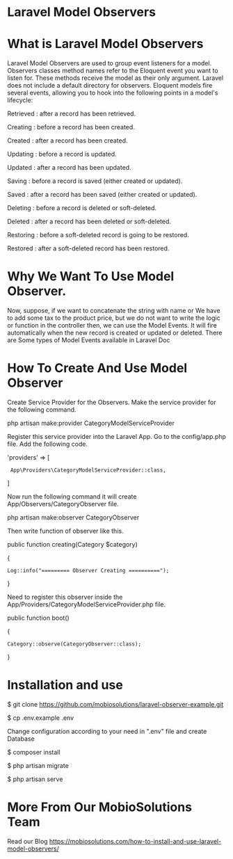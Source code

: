 # Laravel Model Observers

# What is Laravel Model Observers
Laravel Model Observers are used to group event listeners for a model. Observers classes method names refer to the Eloquent event you want to listen for. These methods receive the model as their only argument. Laravel does not include a default directory for observers.
Eloquent models fire several events, allowing you to hook into the following points in a model's lifecycle:

Retrieved 	: 	after a record has been retrieved.
 	
Creating 	: 	before a record has been created.
 	
Created 	: 	after a record has been created.
 	
Updating 	: 	before a record is updated.
 	
Updated 	: 	after a record has been updated.
 	
Saving 	: 	before a record is saved (either created or updated).
 	
Saved 	: 	after a record has been saved (either created or updated).
 	
Deleting 	: 	before a record is deleted or soft-deleted.
 	
Deleted 	: 	after a record has been deleted or soft-deleted.
 	
Restoring 	: 	before a soft-deleted record is going to be restored.
 	
Restored 	: 	after a soft-deleted record has been restored.

# Why We Want To Use Model Observer.
Now, suppose, if we want to concatenate the string with name or We have to add some tax to the product price, but we do not want to write the logic or function in the controller then, we can use the Model Events. It will fire automatically when the new record is created or updated or deleted. There are Some types of Model Events available in Laravel Doc

# How To Create And Use Model Observer
Create Service Provider for the Observers.
Make the service provider for the following command.

php artisan make:provider CategoryModelServiceProvider

Register this service provider into the Laravel App. Go to the config/app.php file. Add the following code.

'providers' => [

     App\Providers\CategoryModelServiceProvider::class,

]

Now run the following command it will create App/Observers/CategoryObserver file.

php artisan make:observer CategoryObserver

Then write function of observer like this.

 public function creating(Category $category)
 
 {
 
    Log::info("========= Observer Creating ==========");
 
 }

Need to register this observer inside the App/Providers/CategoryModelServiceProvider.php file.

 public function boot()
 
 {
 
    Category::observe(CategoryObserver::class);
 
 }
   
# Installation and use

$ git clone https://github.com/mobiosolutions/laravel-observer-example.git

$ cp .env.example .env

Change configuration according to your need in ".env" file and create Database

$ composer install

$ php artisan migrate

$ php artisan serve

# More From Our MobioSolutions Team
Read our Blog https://mobiosolutions.com/how-to-install-and-use-laravel-model-observers/
